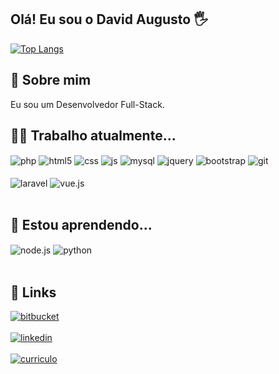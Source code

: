 ## Olá! Eu sou o David Augusto 🖐️

[![Top Langs](https://github-readme-stats.vercel.app/api/top-langs/?username=davidaugusto89&layout=compact)](https://github.com/anuraghazra/github-readme-stats)

## 🚀 Sobre mim
Eu sou um Desenvolvedor Full-Stack.

## 👩‍💻 Trabalho atualmente...

<div style="display: inline_block">
  <img align="center" alt="php" src="https://img.shields.io/badge/PHP-777BB4?style=for-the-badge&logo=php&logoColor=white" />
  <img align="center" alt="html5" src="https://img.shields.io/badge/HTML5-E34F26?style=for-the-badge&logo=html5&logoColor=white" />
  <img align="center" alt="css" src="https://img.shields.io/badge/CSS3-1572B6?style=for-the-badge&logo=css3&logoColor=white" />
  <img align="center" alt="js" src="https://img.shields.io/badge/JavaScript-F7DF1E?style=for-the-badge&logo=javascript&logoColor=black" />
  <img align="center" alt="mysql" src="https://img.shields.io/badge/MySQL-00000F?style=for-the-badge&logo=mysql&logoColor=white" />
  <img align="center" alt="jquery" src="https://img.shields.io/badge/jQuery-0769AD?style=for-the-badge&logo=jquery&logoColor=white" />
  <img align="center" alt="bootstrap" src="https://img.shields.io/badge/Bootstrap-563D7C?style=for-the-badge&logo=bootstrap&logoColor=white" />
  <img align="center" alt="git" src="https://img.shields.io/badge/GIT-E44C30?style=for-the-badge&logo=git&logoColor=white" /><br /><br />
  <img align="center" alt="laravel" src="https://img.shields.io/badge/Laravel-FF2D20?style=for-the-badge&logo=laravel&logoColor=white" />
  <img align="center" alt="vue.js" src="https://img.shields.io/badge/Vue.js-35495E?style=for-the-badge&logo=vue.js&logoColor=4FC08D" />
</div><br/>

## 🧠 Estou aprendendo...

<div style="display: inline_block">
  <img align="center" alt="node.js" src="https://img.shields.io/badge/Node.js-43853D?style=for-the-badge&logo=node.js&logoColor=white" />
  <img align="center" alt="python" src="https://img.shields.io/badge/Python-3776AB?style=for-the-badge&logo=python&logoColor=white" />
</div><br/>

## 🔗 Links
<div style="display: inline_block">
  <a href="https://bitbucket.org/david_augusto_89/" target="_blank"><img align="center" alt="bitbucket" src="https://img.shields.io/badge/Bitbucket-0747a6?style=for-the-badge&logo=bitbucket&logoColor=white" /></a><br /><br />
  <a href="https://www.linkedin.com/in/david-augusto-keller-haddad-305a91161/" target="_blank"><img align="center" alt="linkedin" src="https://img.shields.io/badge/LinkedIn-0077B5?style=for-the-badge&logo=linkedin&logoColor=white" /></a><br /><br />
  <a href="https://davidaugusto89.github.io/curriculo/" target="_blank"><img align="center" alt="curriculo" src="https://img.shields.io/badge/website-000000?style=for-the-badge&logo=About.me&logoColor=white" /></a>
 </div><br/>
